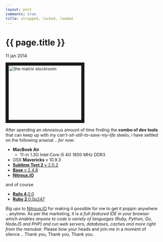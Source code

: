 ```yaml
---
layout: post
comments: true
title: strapped, locked, loaded
---
```


{{ page.title }}
================

<p class="meta">11 jan 2014</p>

<a href="http://www.youtube.com/watch?feature=player_embedded&v=Y70vcs3oV14
" target="_blank"><img src="http://img.youtube.com/vi/Y70vcs3oV14/0.jpg" 
alt="the matrix stockroom" width="240" height="180" border="10" /></a>

After spending an obnoxious amount of time finding the **combo of dev tools** that can keep up with my _can\'t-sit-still-to-save-my-life_ steelo, i have settled on the following arsenal .. _for now_:

* **MacBook Air**
  * 11-in 1.3G Intel Core i5 4G 1600 MHz DDR3 
* OSX **Mavericks** v 10.9.3
* [**Sublime Text 2** v 2.0.2](http://www.sublimetext.com/2)
* [**Base** v 2.4.8](http://menial.co.uk/base/)
* [**Nitrous.IO**](http://nitrous.io/)

and of course

* [**Rails 4**.0.0](http://railsinstaller.org/en)
* [**Ruby 2**.0.0p247](http://railsinstaller.org/en)

_Big ups_ to [Nitrous.IO](http://nitrous.io/) for making it possible for me to get it poppin anywhere .. anytime. As per the marketing, it is _a full-featured IDE in your browser which enables anyone to code a variety of languages (Ruby, Python, Go, NodeJS and PHP) and run web servers, databases, caches and more right from the menubar._ Please bow your heads and join me in a moment of silence .. Thank you, Thank you, Thank you.
